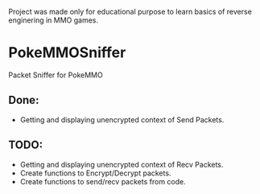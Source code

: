 Project was made only for educational purpose to learn basics of reverse enginering in MMO games.


# PokeMMOSniffer
Packet Sniffer for PokeMMO



## Done:
- Getting and displaying unencrypted context of Send Packets.


## TODO:
- Getting and displaying unencrypted context of Recv Packets.
- Create functions to Encrypt/Decrypt packets.
- Create functions to send/recv packets from code.
